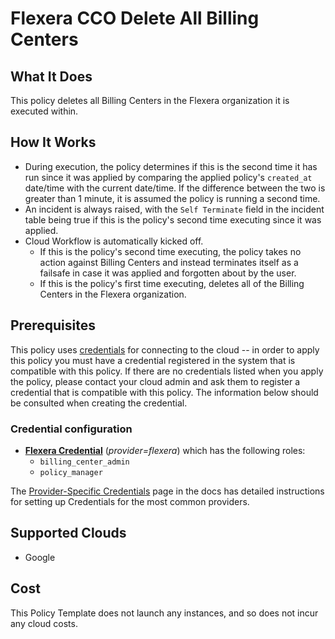 # Flexera CCO Delete All Billing Centers

## What It Does

This policy deletes all Billing Centers in the Flexera organization it is executed within.

## How It Works

- During execution, the policy determines if this is the second time it has run since it was applied by comparing the applied policy's `created_at` date/time with the current date/time. If the difference between the two is greater than 1 minute, it is assumed the policy is running a second time.
- An incident is always raised, with the `Self Terminate` field in the incident table being true if this is the policy's second time executing since it was applied.
- Cloud Workflow is automatically kicked off.
  - If this is the policy's second time executing, the policy takes no action against Billing Centers and instead terminates itself as a failsafe in case it was applied and forgotten about by the user.
  - If this is the policy's first time executing, deletes all of the Billing Centers in the Flexera organization.

## Prerequisites

This policy uses [credentials](https://docs.flexera.com/flexera/EN/Automation/ManagingCredentialsExternal.htm) for connecting to the cloud -- in order to apply this policy you must have a credential registered in the system that is compatible with this policy. If there are no credentials listed when you apply the policy, please contact your cloud admin and ask them to register a credential that is compatible with this policy. The information below should be consulted when creating the credential.

### Credential configuration

- [**Flexera Credential**](https://docs.flexera.com/flexera/EN/Automation/ProviderCredentials.htm) (*provider=flexera*) which has the following roles:
  - `billing_center_admin`
  - `policy_manager`

The [Provider-Specific Credentials](https://docs.flexera.com/flexera/EN/Automation/ProviderCredentials.htm) page in the docs has detailed instructions for setting up Credentials for the most common providers.

## Supported Clouds

- Google

## Cost

This Policy Template does not launch any instances, and so does not incur any cloud costs.
